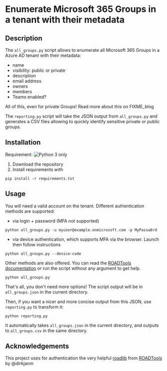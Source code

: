 # Enumerate Microsoft 365 Groups in a tenant with their metadata
## Description
The `all_groups.py` script allows to enumerate all Microsoft 365 Groups in a Azure AD tenant with their metadata:
* name
* visibility: public or private
* description
* email address
* owners
* members
* Teams enabled?

All of this, even for private Groups!
Read more about this on FIXME_blog

The `reporting.py` script will take the JSON output from `all_groups.py` and generates a CSV files allowing to quickly identify sensitive private or public groups.

## Installation
Requirement: ![Python 3 only](https://img.shields.io/badge/python-3.6+-blue.svg)

1. Download the repository
2. Install requirements with
```console
pip install -r requirements.txt
```

## Usage
You will need a valid account on the tenant. Different authentication methods are supported:
* via login + password (MFA not supported)
```console
python all_groups.py -u myuser@example.onmicrosoft.com -p MyPassw0rd
```

* via device authentication, which supports MFA via the browser. Launch then follow instructions
```console
python all_groups.py --device-code
```

Other methods are also offered. You can read the [ROADTools documentation](https://github.com/dirkjanm/ROADtools/wiki/Getting-started-with-ROADrecon#authentication) or run the script without any argument to get help.
```console
python all_groups.py
```

That's all, you don't need more options! The script output will be in `all_groups.json` in the current directory.

Then, if you want a nicer and more concise output from this JSON, use `reporting.py` to transform it:
```console
python reporting.py
```
It automatically takes `all_groups.json` in the current directory, and outputs to `all_groups.csv` in the same directory. 

## Acknowledgements
This project uses for authentication the very helpful [roadlib](https://pypi.org/project/roadlib/) from [ROADTools](https://github.com/dirkjanm/ROADtools) by @dirkjanm
